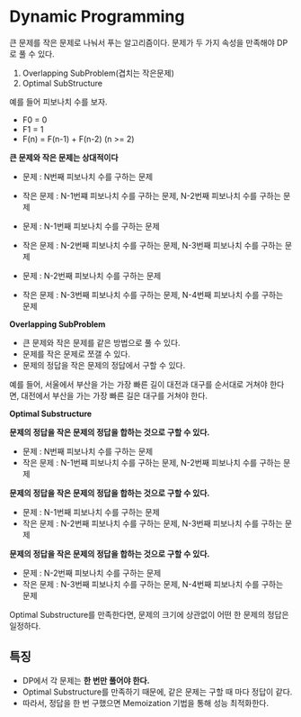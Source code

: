 # Dynamic Programming

큰 문제를 작은 문제로 나눠서 푸는 알고리즘이다. 문제가 두 가지 속성을 만족해야 DP로 풀 수 있다.

1. Overlapping SubProblem(겹치는 작은문제)
2. Optimal SubStructure

예를 들어 피보나치 수를 보자.

- F0 = 0
- F1 = 1
- F(n) = F(n-1) + F(n-2) (n >= 2)

**큰 문제와 작은 문제는 상대적이다**

- 문제 : N번째 피보나치 수를 구하는 문제
- 작은 문제 : N-1번쨰 피보나치 수를 구하는 문제, N-2번째 피보나치 수를 구하는 문제

- 문제 : N-1번째 피보나치 수를 구하는 문제
- 작은 문제 : N-2번째 피보나치 수를 구하는 문제, N-3번째 피보나치 수를 구하는 문제

- 문제 : N-2번째 피보나치 수를 구하는 문제
- 작은 문제 : N-3번째 피보나치 수를 구하는 문제, N-4번째 피보나치 수를 구하는 문제


**Overlapping SubProblem**

- 큰 문제와 작은 문제를 같은 방법으로 풀 수 있다.
- 문제를 작은 문제로 쪼갤 수 있다.
- 문제의 정답을 작은 문제의 정답에서 구할 수 있다.

예를 들어, 서울에서 부산을 가는 가장 빠른 길이 대전과 대구를 순서대로 거쳐야 한다면, 대전에서 부산을 가는 가장 빠른 길은 대구를 거쳐야 한다. 

**Optimal Substructure**

**문제의 정답을 작은 문제의 정답을 합하는 것으로 구할 수 있다.**

- 문제 : N번째 피보나치 수를 구하는 문제
- 작은 문제 : N-1번쨰 피보나치 수를 구하는 문제, N-2번째 피보나치 수를 구하는 문제

**문제의 정답을 작은 문제의 정답을 합하는 것으로 구할 수 있다.**

- 문제 : N-1번째 피보나치 수를 구하는 문제
- 작은 문제 : N-2번째 피보나치 수를 구하는 문제, N-3번째 피보나치 수를 구하는 문제

**문제의 정답을 작은 문제의 정답을 합하는 것으로 구할 수 있다.**

- 문제 : N-2번째 피보나치 수를 구하는 문제
- 작은 문제 : N-3번째 피보나치 수를 구하는 문제, N-4번째 피보나치 수를 구하는 문제

Optimal Substructure를 만족한다면, 문제의 크기에 상관없이 어떤 한 문제의 정답은 일정하다. 


## 특징

- DP에서 각 문제는 **한 번만 풀어야 한다.**
- Optimal Substructure를 만족하기 때문에, 같은 문제는 구할 때 마다 정답이 같다.
- 따라서, 정답을 한 번 구했으면 Memoization 기법을 통해 성능 최적화한다.